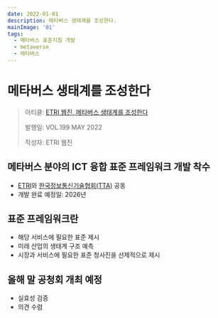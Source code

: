 ```yaml
---
date: 2022-01-01
description: 메타버스 생태계를 조성한다.
mainImage: '01'
tags: 
  - 메타버스 표준지침 개발
  - metaverse
  - 메타버스
---
```


# 메타버스 생태계를 조성한다

> 아티클: [ETRI 웹진, 메타버스 생태계를 조성한다](https://www.etri.re.kr/webzine/20220520/sub05.html)
>
> 발행일: VOL.199 MAY 2022
>
> 작성자: ETRI 웹진

## 메타버스 분야의 ICT 융합 표준 프레임워크 개발 착수

- [ETRI](https://www.etri.re.kr/)와 [한국정보통신기술협회(TTA)](https://www.tta.or.kr) 공동
- 개발 완료 예정일: 2026년

## 표준 프레임워크란

- 해당 서비스에 필요한 표준 제시
- 미래 산업의 생태계 구조 예측
- 시장과 서비스에 필요한 표준 청사진을 선제적으로 제시

## 올해 말 공청회 개최 예정

- 실효성 검증
- 의견 수렴
